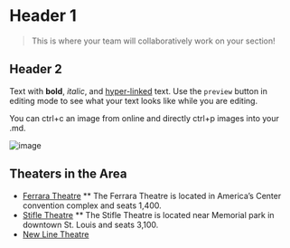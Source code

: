 # Header 1

> This is where your team will collaboratively work on your section! 

## Header 2

Text with **bold**, _italic_, and [hyper-linked](https://ww2.amstat.org/meetings/wsds/2022/index.cfm) text. Use the `preview` button in editing mode to see what your text looks like while you are editing. 

You can ctrl+c an image from online and directly ctrl+p images into your .md. 

![image](https://user-images.githubusercontent.com/75965120/193682607-ecd7c869-8da9-427f-a127-246768618126.png)


## Theaters in the Area

* [Ferrara Theatre](https://explorestlouis.com/meetings-conventions/americas-center/ferrara-theatre)
** The Ferrara Theatre is located in America’s Center convention complex and seats 1,400.
* [Stifle Theatre](https://www.stifeltheatre.com)
** The Stifle Theatre is located near Memorial park in downtown St. Louis and seats 3,100.
* [New Line Theatre](http://www.newlinetheatre.com)

